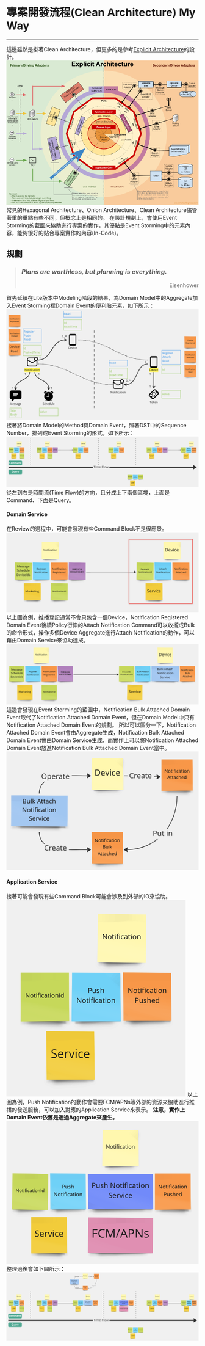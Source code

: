 # 專案開發流程(Clean Architecture) My Way
---
這邊雖然是掛著Clean Architecture，但更多的是參考[Explicit Architecture](https://herbertograca.com/2017/11/16/explicit-architecture-01-ddd-hexagonal-onion-clean-cqrs-how-i-put-it-all-together/)的設計。
![explicit architecture](./images/explicit_architecture.png)
常見的Hexagonal Architecture、Onion Architecture、Clean Architecture儘管著重的重點有些不同，但概念上是相同的。
在設計規劃上，會使用Event Storming的藍圖來協助進行專案的實作，其優點是Event Storming中的元素內容，能夠很好的貼合專案實作的內容(In-Code)。
## 規劃
> ### *Plans are worthless, but planning is everything.*
> <p align="right">Eisenhower</p>

首先延續在Lite版本中Modeling階段的結果，為Domain Model中的Aggregate加入Event Storming裡Domain Event的便利貼元素，如下所示：
![domain model](./images/domain_model.png)
接著將Domain Model的Method與Domain Event，照著DST中的Sequence Number，排列成Event Storming的形式，如下所示：
![es](./images/es.png)
從左到右是時間流(Time Flow)的方向，且分成上下兩個區塊，上面是Command、下面是Query。
#### Domain Service
在Review的過程中，可能會發現有些Command Block不是很應景。
![command_block](./images/command_block.png)
以上圖為例，推播登記通常不會只包含一個Device，Notification Registered Domain Event後續Policy衍伸的Attach Notification Command可以收攏成Bulk的命令形式，操作多個Device Aggregate進行Attach Notification的動作，可以藉由Domain Service來協助達成。
![command_block2](./images/command_block2.png)
這邊會發現在Event Storming的藍圖中，Notification Bulk Attached Domain Event取代了Notification Attached Domain Event，但在Domain Model中只有Notification Attached Domain Event的規劃。
所以可以區分一下，Notification Attached Domain Event會由Aggregate生成，Notification Bulk Attached Domain Event會由Domain Service生成，而實作上可以將Notification Attached Domain Event放進Notification Bulk Attached Domain Event當中。
![domain service](./images/domain_service.png)
#### Application Service
接著可能會發現有些Command Block可能會涉及到外部的IO來協助。
![command_block3](./images/command_block3.png)
以上圖為例，Push Notification的動作會需要FCM/APNs等外部的資源來協助進行推播的發送服務，可以加入對應的Application Service來表示。
**注意，實作上Domain Event依舊是透過Aggregate來產生。**
![command_block4](./images/command_block4.png)
整理過後會如下圖所示：
![es2](./images/es2.png)